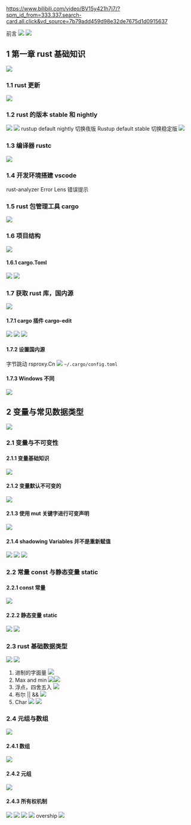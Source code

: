 https://www.bilibili.com/video/BV15y421h7j7/?spm_id_from=333.337.search-card.all.click&vd_source=7b79add459d98e32de7675d1d0915637

 前言
![](imgs/Rust%202024教程.png) ![](imgs/Rust%202024教程-1.png)
## 1 第一章 rust 基础知识
![](imgs/Rust%202024教程-2.png)
### 1.1 rust 更新
![](imgs/Rust%202024教程-3.png)
### 1.2 rust 的版本 stable 和 nightly
![](imgs/Rust%202024教程-4.png)
![](imgs/Rust%202024教程-5.png)
rustup default nightly 切换夜版
Rustup default stable 切换稳定版
![](imgs/Rust%202024教程-6.png)
### 1.3 编译器 rustc
![](imgs/Rust%202024教程-7.png)
### 1.4 开发环境搭建 vscode
rust-analyzer
Error Lens 错误提示
### 1.5 rust 包管理工具 cargo
![](imgs/Rust%202024教程-8.png)
### 1.6 项目结构
![](imgs/Rust%202024教程-9.png)
#### 1.6.1 cargo.Toml
![](imgs/Rust%202024教程-10.png)
![](imgs/Rust%202024教程-11.png)
### 1.7 获取 rust 库，国内源
![](imgs/Rust%202024教程-12.png)
#### 1.7.1 cargo 插件 cargo-edit
![](imgs/Rust%202024教程-14.png)
![](imgs/Rust%202024教程-15.png)
![](imgs/Rust%202024教程-16.png)
#### 1.7.2 设置国内源
字节跳动 rsproxy.Cn
![](imgs/Rust%202024教程-17.png)
`~/.cargo/config.toml`
#### 1.7.3 Windows 不同
![](imgs/Rust%202024教程-19.png)
## 2 变量与常见数据类型
![](imgs/Rust%202024教程-20.png)
### 2.1 变量与不可变性
#### 2.1.1 变量基础知识
![](imgs/Rust%202024教程-21.png)
#### 2.1.2 变量默认不可变的
![](imgs/Rust%202024教程-22.png)
#### 2.1.3 使用 mut 关键字进行可变声明
![](imgs/Rust%202024教程-23.png)
#### 2.1.4 shadowing Variables 并不是重新赋值
![](imgs/Rust%202024教程-24.png)
![](imgs/Rust%202024教程-25.png)
![](imgs/Rust%202024教程-26.png)
### 2.2 常量 const 与静态变量 static
#### 2.2.1 const 常量
![](imgs/Rust%202024教程-27.png)
#### 2.2.2 静态变量 static
![](imgs/Rust%202024教程-28.png)
![](imgs/Rust%202024教程-33.png)
### 2.3 rust 基础数据类型
![](imgs/Rust%202024教程-34.png)
![](imgs/Rust%202024教程-35.png)
1. 进制的字面量
   ![](imgs/Rust%202024教程-36.png)
2. Max and min
   ![](imgs/Rust%202024教程-39.png)![](imgs/Rust%202024教程-40.png)
3. 浮点，四舍五入
   ![](imgs/Rust%202024教程-41.png)
4. 布尔 || &&
   ![](imgs/Rust%202024教程-42.png)
5. Char
   ![](imgs/Rust%202024教程-43.png)
![](imgs/Rust%202024教程-44.png)
### 2.4 元组与数组
![](imgs/Rust%202024教程-45.png)
#### 2.4.1 数组
![](imgs/Rust%202024教程-46.png)
#### 2.4.2 元组
![](imgs/Rust%202024教程-47.png)
#### 2.4.3 所有权机制
![](imgs/Rust%202024教程-48.png)
![](imgs/Rust%202024教程-49.png)
![](imgs/Rust%202024教程-50.png)
![](imgs/Rust%202024教程-51.png)
overship
![](imgs/Rust%202024教程-52.png)



















